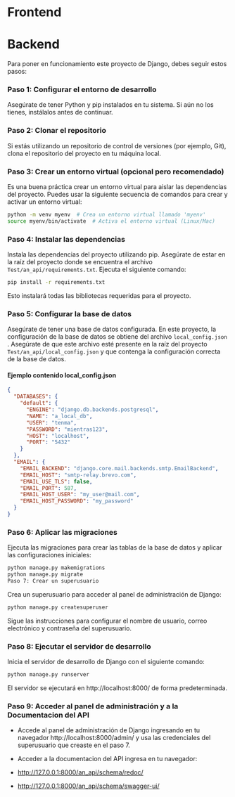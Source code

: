 # Frontend


# Backend
Para poner en funcionamiento este proyecto de Django, debes seguir estos pasos:

### Paso 1: Configurar el entorno de desarrollo

Asegúrate de tener Python y pip instalados en tu sistema. Si aún no los tienes, instálalos antes de continuar.

### Paso 2: Clonar el repositorio

Si estás utilizando un repositorio de control de versiones (por ejemplo, Git), clona el repositorio del proyecto en tu máquina local.

### Paso 3: Crear un entorno virtual (opcional pero recomendado)

Es una buena práctica crear un entorno virtual para aislar las dependencias del proyecto. 
Puedes usar la siguiente secuencia de comandos para crear y activar un entorno virtual:

```bash
python -m venv myenv  # Crea un entorno virtual llamado 'myenv'
source myenv/bin/activate  # Activa el entorno virtual (Linux/Mac)
```
### Paso 4: Instalar las dependencias

Instala las dependencias del proyecto utilizando pip. Asegúrate de estar en la raíz del proyecto donde se encuentra el 
archivo ```Test/an_api/requirements.txt```. Ejecuta el siguiente comando:

``` bash
pip install -r requirements.txt
```
Esto instalará todas las bibliotecas requeridas para el proyecto.

### Paso 5: Configurar la base de datos

Asegúrate de tener una base de datos configurada. En este proyecto, la configuración de la base de datos se obtiene del 
archivo ```local_config.json``` . Asegúrate de que este archivo esté presente en la raíz del 
proyecto ```Test/an_api/local_config.json``` y que contenga la configuración correcta de la base de datos.

#### Ejemplo contenido local_config.json
```json
{
  "DATABASES": {
    "default": {
      "ENGINE": "django.db.backends.postgresql",
      "NAME": "a_local_db",
      "USER": "tenma",
      "PASSWORD": "mientras123",
      "HOST": "localhost",
      "PORT": "5432"
    }
  },
  "EMAIL": {
    "EMAIL_BACKEND": "django.core.mail.backends.smtp.EmailBackend",
    "EMAIL_HOST": "smtp-relay.brevo.com",
    "EMAIL_USE_TLS": false,
    "EMAIL_PORT": 587,
    "EMAIL_HOST_USER": "my_user@mail.com",
    "EMAIL_HOST_PASSWORD": "my_password"
  }
}

```


### Paso 6: Aplicar las migraciones

Ejecuta las migraciones para crear las tablas de la base de datos y aplicar las configuraciones iniciales:

```bash
python manage.py makemigrations
python manage.py migrate
Paso 7: Crear un superusuario
```
Crea un superusuario para acceder al panel de administración de Django:

```bash
python manage.py createsuperuser
```
Sigue las instrucciones para configurar el nombre de usuario, correo electrónico y contraseña del superusuario.

### Paso 8: Ejecutar el servidor de desarrollo

Inicia el servidor de desarrollo de Django con el siguiente comando:

```bash
python manage.py runserver
```
El servidor se ejecutará en http://localhost:8000/ de forma predeterminada.

### Paso 9: Acceder al panel de administración y a la **Documentacion del API**

- Accede al panel de administración de Django ingresando en tu navegador http://localhost:8000/admin/ y usa las 
  credenciales del superusuario que creaste en el paso 7.

- Acceder a la documentacion del API ingresa en tu navegador: 
- http://127.0.0.1:8000/an_api/schema/redoc/
- http://127.0.0.1:8000/an_api/schema/swagger-ui/
